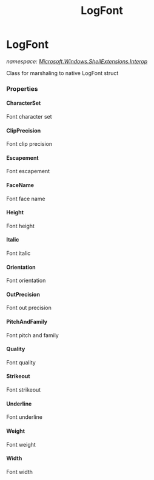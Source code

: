 ﻿---
title: LogFont
---

# LogFont
_namespace: [Microsoft.Windows.ShellExtensions.Interop](N-Microsoft.Windows.ShellExtensions.Interop.html)_

Class for marshaling to native LogFont struct



### Properties

#### CharacterSet
Font character set
#### ClipPrecision
Font clip precision
#### Escapement
Font escapement
#### FaceName
Font face name
#### Height
Font height
#### Italic
Font italic
#### Orientation
Font orientation
#### OutPrecision
Font out precision
#### PitchAndFamily
Font pitch and family
#### Quality
Font quality
#### Strikeout
Font strikeout
#### Underline
Font underline
#### Weight
Font weight
#### Width
Font width

